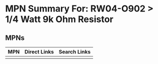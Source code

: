 



# MPN Summary For: RW04-O902 > 1/4 Watt 9k Ohm Resistor

## MPNs
  

|MPN|Direct Links|Search Links|
| :--- | :--- | :--- |
||||

